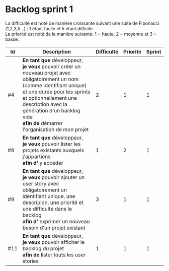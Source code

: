 # Backlog sprint 1
La difficulté est noté de manière croissante suivant une suite de Fibonacci (1,2,3,5...) : 1 étant facile et 5 étant difficile. </br>
La priorité est noté de la manière suivante: 1 = haute, 2 = moyenne et 3 = basse.

| Id  | Description | Difficulté | Priorité | Sprint |
| --- | ----------- | ---------- | -------- | ------ |
| #4 | **En tant que** développeur, </br>**je veux** pouvoir créer un nouveau projet avec obligatoirement un nom (comme identifiant unique) et une durée pour les sprints et optionnellement une description avec la génération d'un backlog vide </br>**afin de** démarrer l'organisation de mon projet | 2 | 1 | 1 |
| #8 | **En tant que** développeur, </br>**je veux** pouvoir lister les projets existants auxquels j'appartiens </br>**afin d'** y accéder | 1 | 2 | 1 |
| #9 | **En tant que** développeur, </br>**je veux** pouvoir ajouter un user story avec obligatoirement un identifiant unique, une descripion, une priorité et une difficulté dans le backlog </br>**afin d'** exprimer un nouveau besoin d'un projet existant | 3 | 1 | 1 |
| #11 | **En tant que** développeur, </br>**je veux** pouvoir afficher le backlog du projet </br>**afin de** lister touts les user stories | 1 | 1 | 1 |
